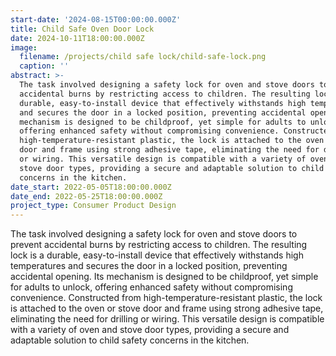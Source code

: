 ```yaml
---
start-date: '2024-08-15T00:00:00.000Z'
title: Child Safe Oven Door Lock
date: 2024-10-11T18:00:00.000Z
image:
  filename: /projects/child safe lock/child-safe-lock.png
  caption: ''
abstract: >-
  The task involved designing a safety lock for oven and stove doors to prevent
  accidental burns by restricting access to children. The resulting lock is a
  durable, easy-to-install device that effectively withstands high temperatures
  and secures the door in a locked position, preventing accidental opening. Its
  mechanism is designed to be childproof, yet simple for adults to unlock,
  offering enhanced safety without compromising convenience. Constructed from
  high-temperature-resistant plastic, the lock is attached to the oven or stove
  door and frame using strong adhesive tape, eliminating the need for drilling
  or wiring. This versatile design is compatible with a variety of oven and
  stove door types, providing a secure and adaptable solution to child safety
  concerns in the kitchen.
date_start: 2022-05-05T18:00:00.000Z
date_end: 2022-05-25T18:00:00.000Z
project_type: Consumer Product Design
---
```


The task involved designing a safety lock for oven and stove doors to prevent accidental burns by restricting access to children. The resulting lock is a durable, easy-to-install device that effectively withstands high temperatures and secures the door in a locked position, preventing accidental opening. Its mechanism is designed to be childproof, yet simple for adults to unlock, offering enhanced safety without compromising convenience. Constructed from high-temperature-resistant plastic, the lock is attached to the oven or stove door and frame using strong adhesive tape, eliminating the need for drilling or wiring. This versatile design is compatible with a variety of oven and stove door types, providing a secure and adaptable solution to child safety concerns in the kitchen.
